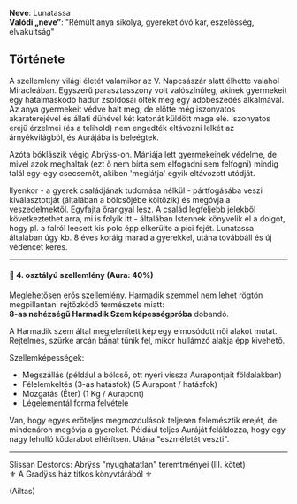 **Neve**: Lunatassa\
**Valódi „neve”**: "Rémült anya sikolya, gyereket óvó kar, eszelősség, elvakultság"

## Története

A szellemlény világi életét valamikor az V. Napcsászár alatt élhette valahol Miracleában. Egyszerű parasztasszony volt valószínűleg, akinek gyermekeit egy hatalmaskodó hadúr zsoldosai ölték meg egy adóbeszedés alkalmával. Az anya gyermekeit védve halt meg, de előtte még iszonyatos akaraterejével és állati dühével két katonát küldött maga elé. Iszonyatos erejű érzelmei (és a telihold) nem engedték eltávozni lelkét az árnyékvilágból, és Aurájába is beleégtek.

Azóta bóklászik végig Abrÿss-on. Mániája lett gyermekeinek védelme, de mivel azok meghaltak (ezt ő nem bírta sem elfogadni sem felfogni) mindig talál egy-egy csecsemőt, akiben 'meglátja' egyik eltávozott utódját.  

Ilyenkor - a gyerek családjának tudomása nélkül - pártfogásába veszi kiválasztottját (általában a bölcsőjébe költözik) és megóvja a veszedelmektől. Egyfajta őrangyal lesz. A család legfeljebb jelekből következtethet arra, mi is folyik itt - általában Istennek könyvelik el a dolgot, hogy pl. a falról leesett kis polc épp elkerülte a pici fejét. Lunatassa általában úgy kb. 8 éves koráig marad a gyerekkel, utána továbbáll és új védencet keres.

---

#### 👻 4. osztályú szellemlény (Aura: 40%)

Meglehetősen erős szellemlény. Harmadik szemmel nem lehet rögtön megpillantani rejtőzködő természete miatt:\
**8-as nehézségű Harmadik Szem képességpróba** dobandó.

A Harmadik szem által megjelenített kép egy elmosódott női alakot mutat. Rejtelmes, szürke arcán bánat tűnik fel, mikor hullámzó alakja épp kivehető.

Szellemképességek:
- Megszállás (például a bölcső, ott nyeri vissza Aurapontjait földalakban)
- Félelemkeltés (3-as hatásfok) (5 Aurapont / hatásfok)
- Mozgatás (Éter) (1 Kg / Aurapont)
- Légelementál forma felvétele

Van, hogy egyes erőteljes megmozdulások teljesen felemésztik erejét, de mindenáron megóvja a gyereket. Például teljes Auráját feláldozza, hogy egy nagy lehulló kődarabot eltérítsen. Utána "eszméletét veszti".

---

Slissan Destoros: Abrÿss "nyughatatlan" teremtményei (III. kötet)\
⚜️ A Gradÿss ház titkos könyvtárából ⚜️

(Ailtas)
